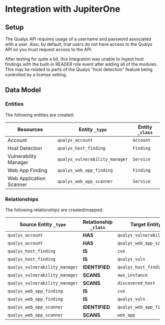 # Integration with JupiterOne

## Setup

The Qualys API requires usage of a username and password associated with a user.
Also, by default, trial users do not have access to the Qualys API so you must
request access to the API.

After testing for quite a bit, this integration was unable to ingest host
findings with the built-in READER role event after adding all of the modules.
This may be related to parts of the Qualys "host detection" feature being
controlled by a license setting.

<!-- {J1_DOCUMENTATION_MARKER_START} -->
<!--
********************************************************************************
NOTE: ALL OF THE FOLLOWING DOCUMENTATION IS GENERATED USING THE
"j1-integration document" COMMAND. DO NOT EDIT BY HAND! PLEASE SEE THE DEVELOPER
DOCUMENTATION FOR USAGE INFORMATION:

https://github.com/JupiterOne/sdk/blob/master/docs/integrations/development.md
********************************************************************************
-->

## Data Model

### Entities

The following entities are created:

| Resources               | Entity `_type`                 | Entity `_class` |
| ----------------------- | ------------------------------ | --------------- |
| Account                 | `qualys_account`               | `Account`       |
| Host Detection          | `qualys_host_finding`          | `Finding`       |
| Vulnerability Manager   | `qualys_vulnerability_manager` | `Service`       |
| Web App Finding         | `qualys_web_app_finding`       | `Finding`       |
| Web Application Scanner | `qualys_web_app_scanner`       | `Service`       |

### Relationships

The following relationships are created/mapped:

| Source Entity `_type`          | Relationship `_class` | Target Entity `_type`          |
| ------------------------------ | --------------------- | ------------------------------ |
| `qualys_account`               | **HAS**               | `qualys_vulnerability_manager` |
| `qualys_account`               | **HAS**               | `qualys_web_app_scanner`       |
| `qualys_host_finding`          | **IS**                | `cve`                          |
| `qualys_host_finding`          | **IS**                | `qualys_vuln`                  |
| `qualys_vulnerability_manager` | **IDENTIFIED**        | `qualys_host_finding`          |
| `qualys_vulnerability_manager` | **SCANS**             | `aws_instance`                 |
| `qualys_vulnerability_manager` | **SCANS**             | `discovered_host`              |
| `qualys_web_app_finding`       | **IS**                | `cve`                          |
| `qualys_web_app_finding`       | **IS**                | `qualys_vuln`                  |
| `qualys_web_app_scanner`       | **IDENTIFIED**        | `qualys_web_app_finding`       |
| `qualys_web_app_scanner`       | **SCANS**             | `web_app`                      |

<!--
********************************************************************************
END OF GENERATED DOCUMENTATION AFTER BELOW MARKER
********************************************************************************
-->
<!-- {J1_DOCUMENTATION_MARKER_END} -->
